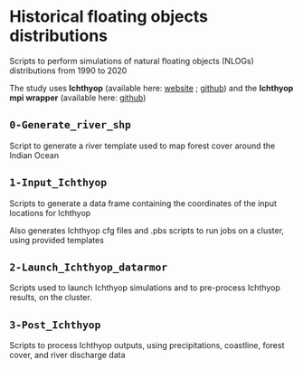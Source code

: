 # Historical floating objects distributions

Scripts to perform simulations of natural floating objects (NLOGs) distributions from 1990 to 2020

The study uses __Ichthyop__ (available here: [website](https://www.ichthyop.org) ; [github](https://github.com/ichthyop/ichthyop)) and the __Ichthyop mpi wrapper__ (available here: [github](https://github.com/ichthyop/ichthyop-mpi))

## `0-Generate_river_shp`

Script to generate a river template used to map forest cover around the Indian Ocean

## `1-Input_Ichthyop`

Scripts to generate a data frame containing the coordinates of the input locations for Ichthyop

Also generates Ichthyop cfg files and .pbs scripts to run jobs on a cluster, using provided templates

## `2-Launch_Ichthyop_datarmor`

Scripts used to launch Ichthyop simulations and to pre-process Ichthyop results, on the cluster.

## `3-Post_Ichthyop`

Scripts to process Ichthyop outputs, using precipitations, coastline, forest cover, and river discharge data
